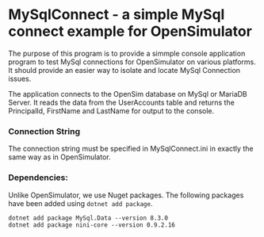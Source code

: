 # MySqlConnect - a simple MySql connect example for OpenSimulator

The purpose of this program is to provide a simmple console application program to test MySql connections for OpenSimulator on various platforms. It should provide an easier way to isolate and locate MySql Connection issues.

The application connects to the OpenSim database on MySql or MariaDB Server. It reads the data from the UserAccounts table and returns the PrincipalId, FirstName and LastName for output to the console.

### Connection String
The connection string must be specified in MySqlConnect.ini in exactly the same way as in OpenSimulator.

### Dependencies:

Unlike OpenSimulator, we use Nuget packages. The following packages have been added using `dotnet add package`.

    dotnet add package MySql.Data --version 8.3.0
    dotnet add package nini-core --version 0.9.2.16

    
